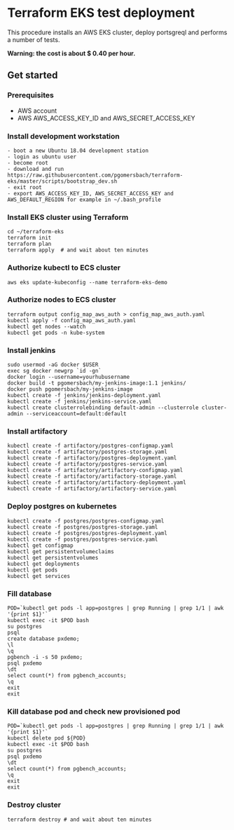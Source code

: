 # Terraform EKS test deployment
This procedure installs an AWS EKS cluster, deploy portsgreql and performs a number of tests.  

**Warning: the cost is about $ 0.40 per hour.**
## Get started
### Prerequisites
- AWS account  
- AWS AWS_ACCESS_KEY_ID and AWS_SECRET_ACCESS_KEY  
### Install development workstation
```
- boot a new Ubuntu 18.04 development station  
- login as ubuntu user  
- become root  
- download and run https://raw.githubusercontent.com/pgomersbach/terraform-eks/master/scripts/bootstrap_dev.sh  
- exit root  
- export AWS_ACCESS_KEY_ID, AWS_SECRET_ACCESS_KEY and AWS_DEFAULT_REGION for example in ~/.bash_profile  
```
### Install EKS cluster using Terraform
```
cd ~/terraform-eks
terraform init
terraform plan
terraform apply  # and wait about ten minutes
```
### Authorize kubectl to ECS cluster
```
aws eks update-kubeconfig --name terraform-eks-demo
```
### Authorize nodes to ECS cluster
```
terraform output config_map_aws_auth > config_map_aws_auth.yaml
kubectl apply -f config_map_aws_auth.yaml
kubectl get nodes --watch
kubectl get pods -n kube-system
```
### Install jenkins
```
sudo usermod -aG docker $USER
exec sg docker newgrp `id -gn`
docker login --username=yourhubusername
docker build -t pgomersbach/my-jenkins-image:1.1 jenkins/
docker push pgomersbach/my-jenkins-image
kubectl create -f jenkins/jenkins-deployment.yaml
kubectl create -f jenkins/jenkins-service.yaml
kubectl create clusterrolebinding default-admin --clusterrole cluster-admin --serviceaccount=default:default
```
### Install artifactory
```
kubectl create -f artifactory/postgres-configmap.yaml
kubectl create -f artifactory/postgres-storage.yaml
kubectl create -f artifactory/postgres-deployment.yaml
kubectl create -f artifactory/postgres-service.yaml
kubectl create -f artifactory/artifactory-configmap.yaml
kubectl create -f artifactory/artifactory-storage.yaml
kubectl create -f artifactory/artifactory-deployment.yaml
kubectl create -f artifactory/artifactory-service.yaml
```
### Deploy postgres on kubernetes
```
kubectl create -f postgres/postgres-configmap.yaml
kubectl create -f postgres/postgres-storage.yaml
kubectl create -f postgres/postgres-deployment.yaml
kubectl create -f postgres/postgres-service.yaml
kubectl get configmap
kubectl get persistentvolumeclaims
kubectl get persistentvolumes
kubectl get deployments
kubectl get pods
kubectl get services
```
### Fill database
```
POD=`kubectl get pods -l app=postgres | grep Running | grep 1/1 | awk '{print $1}'`
kubectl exec -it $POD bash
su postgres
psql
create database pxdemo;
\l
\q
pgbench -i -s 50 pxdemo;
psql pxdemo
\dt
select count(*) from pgbench_accounts;
\q
exit
exit
```
### Kill database pod and check new provisioned pod
```
POD=`kubectl get pods -l app=postgres | grep Running | grep 1/1 | awk '{print $1}'`
kubectl delete pod ${POD}
kubectl exec -it $POD bash
su postgres
psql pxdemo
\dt
select count(*) from pgbench_accounts;
\q
exit
exit
```
### Destroy cluster
```
terraform destroy # and wait about ten minutes
```
